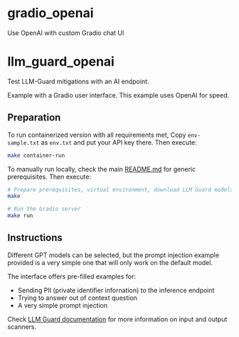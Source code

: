 # gradio_openai

Use OpenAI with custom Gradio chat UI

# llm_guard_openai

Test LLM-Guard mitigations with an AI endpoint.

Example with a Gradio user interface. This example uses OpenAI for speed. 


## Preparation

To run containerized version with all requirements met, Copy `env-sample.txt` as `env.txt` and put your API key there. Then execute:

```bash
make container-run
```

To manually run locally, check the main [README.md](../../README.md) for generic prerequisites.  Then execute:

```bash
# Prepare prerequisites, virtual environment, download LLM Guard models
make

# Run the Gradio server
make run
```

## Instructions

Different GPT models can be selected, but the prompt injection example provided is a very simple one that will only work on the default model.

The interface offers pre-filled examples for:
* Sending PII (private identifier infornation) to the inference endpoint
* Trying to answer out of context question
* A very simple prompt injection

Check [LLM Guard documentation](https://llm-guard.com/input_scanners/anonymize/) for more information on input and output scanners.
